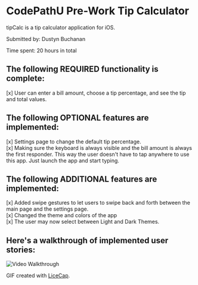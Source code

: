 # **CodePathU Pre-Work Tip Calculator**

tipCalc is a tip calculator application for iOS.

Submitted by: Dustyn Buchanan

Time spent: 20 hours in total

## The following REQUIRED  functionality is complete:
[x] User can enter a bill amount, choose a tip percentage, and see the tip and total values.

## The following OPTIONAL features are implemented:
[x] Settings page to change the default tip percentage. 
<br>[x] Making sure the keyboard is always visible and the bill amount is always the first responder. This way the user doesn't have to tap anywhere to use this app. Just launch the app and start typing.

## The following ADDITIONAL features are implemented:
[x] Added swipe gestures to let users to swipe back and forth between the main page and the settings page.
<br>[x] Changed the theme and colors of the app 
<br>[x] The user may now select between Light and Dark Themes.



## Here's a walkthrough of implemented user stories:

<img src='http://i.imgur.com/2TBOrx8.giff' title='Video Walkthrough' width='' alt='Video Walkthrough' />

GIF created with [LiceCap](http://www.cockos.com/licecap/).


